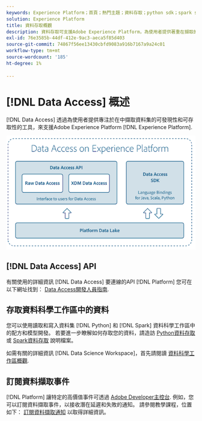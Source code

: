 ```yaml
---
keywords: Experience Platform；首頁；熱門主題；資料存取；python sdk；spark sdk；資料存取api
solution: Experience Platform
title: 資料存取概觀
description: 資料存取可支援Adobe Experience Platform，為使用者提供著重在擷取的Platform資料集的可探索性和可存取性的工具。
exl-id: 76e3585b-44df-412e-9ac3-aeca5f85d403
source-git-commit: 74867f56ee13430cbfd9083a916b7167a9a24c01
workflow-type: tm+mt
source-wordcount: '185'
ht-degree: 1%

---
```


# [!DNL Data Access] 概述

[!DNL Data Access] 透過為使用者提供專注於在中擷取資料集的可發現性和可存取性的工具，來支援Adobe Experience Platform [!DNL Experience Platform].

![Experience Platform上的資料存取](images/Data_Access_Experience_Platform.png)

## [!DNL Data Access] API

有關使用的詳細資訊 [!DNL Data Access] 要連線的API [!DNL Platform] 您可在以下網址找到： [Data Access開發人員指南](api.md).

## 存取資料科學工作區中的資料

您可以使用讀取和寫入資料集 [!DNL Python] 和 [!DNL Spark] 資料科學工作區中的配方和模型開發。 若要進一步瞭解如何存取您的資料，請造訪 [Python資料存取](../data-science-workspace/authoring/python.md) 或 [Spark資料存取](../data-science-workspace/authoring/spark.md) 說明檔案。

如需有關的詳細資訊 [!DNL Data Science Workspace]，首先請閱讀 [資料科學工作區概觀](../data-science-workspace/home.md).

## 訂閱資料擷取事件

[!DNL Platform] 讓特定的高價值事件可透過 [Adobe Developer主控台](https://www.adobe.com/go/devs_console_ui). 例如，您可以訂閱資料擷取事件，以接收潛在延遲和失敗的通知。 請參閱教學課程，位置如下： [訂閱資料擷取通知](../ingestion/quality/subscribe-events.md) 以取得詳細資訊。
